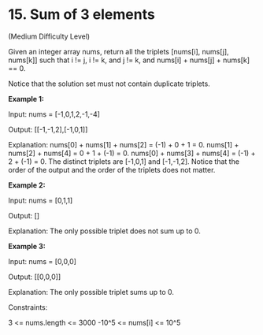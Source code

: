 # 15. Sum of 3 elements

(Medium Difficulty Level)

Given an integer array nums, return all the triplets [nums[i], nums[j], nums[k]] such that i != j, i != k, and j != k, and nums[i] + nums[j] + nums[k] == 0.

Notice that the solution set must not contain duplicate triplets.

**Example 1:**

Input: nums = [-1,0,1,2,-1,-4]

Output: [[-1,-1,2],[-1,0,1]]

Explanation: 
nums[0] + nums[1] + nums[2] = (-1) + 0 + 1 = 0.
nums[1] + nums[2] + nums[4] = 0 + 1 + (-1) = 0.
nums[0] + nums[3] + nums[4] = (-1) + 2 + (-1) = 0.
The distinct triplets are [-1,0,1] and [-1,-1,2].
Notice that the order of the output and the order of the triplets does not matter.

**Example 2:**

Input: nums = [0,1,1]

Output: []

Explanation: The only possible triplet does not sum up to 0.

**Example 3:**

Input: nums = [0,0,0]

Output: [[0,0,0]]

Explanation: The only possible triplet sums up to 0.
 

Constraints:

3 <= nums.length <= 3000
-10^5 <= nums[i] <= 10^5